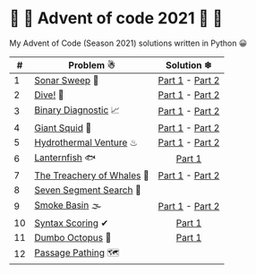 # 🎄 🎅 Advent of code 2021 🎅 🎄
My Advent of Code (Season 2021) solutions written in Python 😀

|#|Problem ☃|Solution ❄|
|---|-------------|:-------------:|
|1|[Sonar Sweep](https://adventofcode.com/2021/day/1) 🧭|[Part 1](1/a.py) - [Part 2](1/b.py)|
|2|[Dive!](https://adventofcode.com/2021/day/2) 🌊|[Part 1](2/a.py) - [Part 2](2/b.py)|
|3|[Binary Diagnostic](https://adventofcode.com/2021/day/3) 📈|[Part 1](3/a.py) - [Part 2](3/b.py)|
|4|[Giant Squid](https://adventofcode.com/2021/day/4) 🐙|[Part 1](4/a.py) - [Part 2](4/b.py)|
|5|[Hydrothermal Venture](https://adventofcode.com/2021/day/5) ♨|[Part 1](5/a.py) - [Part 2](5/b.py)|
|6|[Lanternfish](https://adventofcode.com/2021/day/6) 🐟|[Part 1](6/a.py)|
|7|[The Treachery of Whales](https://adventofcode.com/2021/day/7) 🐳|[Part 1](7/7.py) - [Part 2](7/b.py)|
|8|[Seven Segment Search](https://adventofcode.com/2021/day/8) 📡||
|9|[Smoke Basin](https://adventofcode.com/2021/day/9) 🌫|[Part 1](9/a.py) - [Part 2](9/b.py)|
|10|[Syntax Scoring](https://adventofcode.com/2021/day/10) ✔|[Part 1](10/a.py)|
|11|[Dumbo Octopus](https://adventofcode.com/2021/day/11) 🦑|[Part 1](11/a.py)|
|12|[Passage Pathing](https://adventofcode.com/2021/day/12) 🗺||

